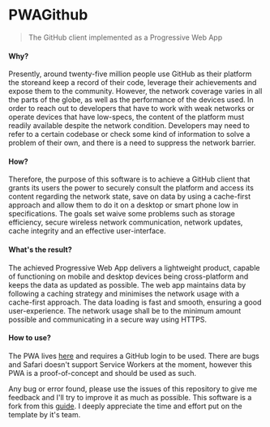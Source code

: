 # PWAGithub

> The GitHub client implemented as a Progressive Web App

#### Why?

Presently,  around  twenty-five  million  people  use  GitHub  as  their  platform  the  storeand  keep  a  record  of  their  code,  leverage  their  achievements  and  expose  them  to  the community.  However, the network coverage varies in all the parts of the globe, as well as the performance of the devices used. In order to reach out to developers that have to work with weak networks or operate devices that have low-specs, the content of the platform must readily available despite the network condition. Developers may need to refer to a certain codebase or check some kind of information to solve a problem of their own, and there is a need to suppress the network barrier.

#### How?

Therefore, the purpose of this software is to achieve a GitHub client that grants its users the power to securely consult the platform and access its content regarding the network state, save on data by using a cache-first approach and allow them to do it on a desktop or smart phone low in specifications. The goals set waive some problems such as  storage  efficiency, secure  wireless  network  communication,  network  updates,  cache integrity and an effective user-interface.

#### What's the result?

The achieved Progressive Web App delivers a lightweight product, capable of functioning on mobile and desktop devices being cross-platform and keeps the data as updated as possible.  The web app maintains data by following a caching strategy and minimises the network usage with a cache-first approach. The data loading is fast and smooth, ensuring a good user-experience. The network usage shall be to the minimum amount possible and communicating in a secure way using HTTPS.

#### How to use?

The PWA lives [here](https://pwa-github-client.firebaseapp.com/) and requires a GitHub login to be used. There are bugs and Safari doesn't support Service Workers at the moment, however this PWA is a proof-of-concept and should be used as such. 



Any bug or error found, please use the issues of this repository to give me feedback and I'll try to improve it as much as possible.
This software is a fork from this [guide](http://vuejs-templates.github.io/webpack/). I deeply appreciate the time and effort put on the template by it's team.
